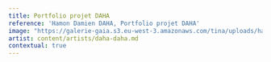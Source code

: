 ```yaml
---
title: Portfolio projet DAHA
reference: 'Hamon Damien DAHA, Portfolio projet DAHA'
image: "https://galerie-gaia.s3.eu-west-3.amazonaws.com/tina/uploads/hamon-damien-daha/GAIÌ\x88A STUDIO FICHE DAHA_page-0001.jpg"
artist: content/artists/daha-daha.md
contextual: true
---
```


